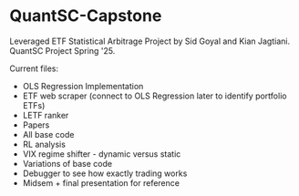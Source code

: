 # QuantSC-Capstone
Leveraged ETF Statistical Arbitrage Project by Sid Goyal and Kian Jagtiani. QuantSC Project Spring '25.


Current files:
- OLS Regression Implementation
- ETF web scraper (connect to OLS Regression later to identify portfolio ETFs)
- LETF ranker
- Papers
- All base code
- RL analysis
- VIX regime shifter - dynamic versus static
- Variations of base code
- Debugger to see how exactly trading works
- Midsem + final presentation for reference
